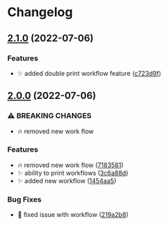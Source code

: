 # Changelog

## [2.1.0](https://github.com/slam-it/workflows/compare/v2.0.0...v2.1.0) (2022-07-06)


### Features

* :sparkles: added double print workflow feature ([c723d9f](https://github.com/slam-it/workflows/commit/c723d9f7cfb74be52d7b64b51dbaa975b6816e79))

## [2.0.0](https://github.com/slam-it/workflows/compare/v1.0.0...v2.0.0) (2022-07-06)


### ⚠ BREAKING CHANGES

* :fire: removed new work flow

### Features

* :fire: removed new work flow ([7183581](https://github.com/slam-it/workflows/commit/7183581501c3bd05f400322dabb87dcb9e979f4e))
* :sparkles: ability to print workflows ([3c6a88d](https://github.com/slam-it/workflows/commit/3c6a88d57898278b290ba8cb4a65f3d6d3ccbec1))
* :sparkles: added new workflow ([1454aa5](https://github.com/slam-it/workflows/commit/1454aa530249709fff40382d00248c692b39f2e0))


### Bug Fixes

* :bug: fixed issue with workflow ([219a2b8](https://github.com/slam-it/workflows/commit/219a2b87f545192b13b2c58249953ce29a7ccd68))
